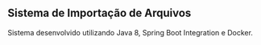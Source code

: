 ## Sistema de Importação de Arquivos
Sistema desenvolvido utilizando Java 8, Spring Boot Integration e Docker.